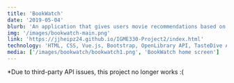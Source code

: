 ```yaml
---
title: 'BookWatch'
date: '2019-05-04'
blurb: 'An application that gives users movie recommendations based on books they search for.'
img: '/images/bookwatch-main.png'
link: 'https://jjheipz24.github.io/IGME330-Project2/index.html'
technology: 'HTML, CSS, Vue.js, Bootstrap, OpenLibrary API, TasteDive API, OMDb API, Firebase'
media: ['/images/bookwatch/bookwatch1.png', 'BookWatch home screen']
---
```


*Due to third-party API issues, this project no longer works :(